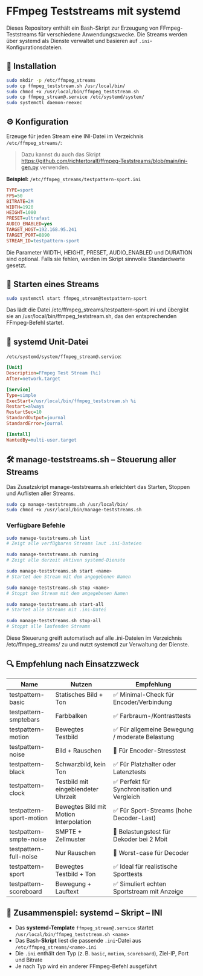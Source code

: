 # FFmpeg Teststreams mit systemd

Dieses Repository enthält ein Bash-Skript zur Erzeugung von FFmpeg-Teststreams für verschiedene Anwendungszwecke. Die Streams werden über systemd als Dienste verwaltet und basieren auf `.ini`-Konfigurationsdateien.

## 🔧 Installation

```bash
sudo mkdir -p /etc/ffmpeg_streams
sudo cp ffmpeg_teststream.sh /usr/local/bin/
sudo chmod +x /usr/local/bin/ffmpeg_teststream.sh
sudo cp ffmpeg_stream@.service /etc/systemd/system/
sudo systemctl daemon-reexec
```

## ⚙️ Konfiguration

Erzeuge für jeden Stream eine INI-Datei im Verzeichnis `/etc/ffmpeg_streams/`:  
>Dazu kannst du auch das Skript https://github.com/richtertoralf/ffmpeg-Teststreams/blob/main/ini-gen.py verwenden.

**Beispiel:** `/etc/ffmpeg_streams/testpattern-sport.ini`

```ini
TYPE=sport
FPS=50
BITRATE=2M
WIDTH=1920
HEIGHT=1080
PRESET=ultrafast
AUDIO_ENABLED=yes
TARGET_HOST=192.168.95.241
TARGET_PORT=8890
STREAM_ID=testpattern-sport
```
Die Parameter WIDTH, HEIGHT, PRESET, AUDIO_ENABLED und DURATION sind optional. Falls sie fehlen, werden im Skript sinnvolle Standardwerte gesetzt.

## 🚀 Starten eines Streams

```bash
sudo systemctl start ffmpeg_stream@testpattern-sport
```

Das lädt die Datei /etc/ffmpeg_streams/testpattern-sport.ini und übergibt sie an /usr/local/bin/ffmpeg_teststream.sh, das den entsprechenden FFmpeg-Befehl startet.

## 📜 systemd Unit-Datei

`/etc/systemd/system/ffmpeg_stream@.service`:

```ini
[Unit]
Description=FFmpeg Test Stream (%i)
After=network.target

[Service]
Type=simple
ExecStart=/usr/local/bin/ffmpeg_teststream.sh %i
Restart=always
RestartSec=10
StandardOutput=journal
StandardError=journal

[Install]
WantedBy=multi-user.target
```

## 🛠 manage-teststreams.sh – Steuerung aller Streams
Das Zusatzskript manage-teststreams.sh erleichtert das Starten, Stoppen und Auflisten aller Streams.

```bash
sudo cp manage-teststreams.sh /usr/local/bin/
sudo chmod +x /usr/local/bin/manage-teststreams.sh
```
### Verfügbare Befehle
```bash
sudo manage-teststreams.sh list
# Zeigt alle verfügbaren Streams laut .ini-Dateien

sudo manage-teststreams.sh running
# Zeigt alle derzeit aktiven systemd-Dienste

sudo manage-teststreams.sh start <name>
# Startet den Stream mit dem angegebenen Namen

sudo manage-teststreams.sh stop <name>
# Stoppt den Stream mit dem angegebenen Namen

sudo manage-teststreams.sh start-all
# Startet alle Streams mit .ini-Datei

sudo manage-teststreams.sh stop-all
# Stoppt alle laufenden Streams

```
Diese Steuerung greift automatisch auf alle .ini-Dateien im Verzeichnis /etc/ffmpeg_streams/ zu und nutzt systemctl zur Verwaltung der Dienste.

## 🔍 Empfehlung nach Einsatzzweck

| Name                     | Nutzen                                              | Empfehlung                                         |
|--------------------------|-----------------------------------------------------|----------------------------------------------------|
| testpattern-basic        | Statisches Bild + Ton                               | ✅ Minimal-Check für Encoder/Verbindung             |
| testpattern-smptebars    | Farbbalken                                          | ✅ Farbraum-/Kontrasttests                          |
| testpattern-motion       | Bewegtes Testbild                                   | ✅ Für allgemeine Bewegung / moderate Belastung     |
| testpattern-noise        | Bild + Rauschen                                     | 🔧 Für Encoder-Stresstest                          |
| testpattern-black        | Schwarzbild, kein Ton                               | ✅ Für Platzhalter oder Latenztests                 |
| testpattern-clock        | Testbild mit eingeblendeter Uhrzeit                 | ✅ Perfekt für Synchronisation und Vergleich        |
| testpattern-sport-motion | Bewegtes Bild mit Motion Interpolation             | ✅ Für Sport-Streams (hohe Decoder-Last)            |
| testpattern-smpte-noise  | SMPTE + Zellmuster                                  | 🔧 Belastungstest für Dekoder bei 2 Mbit            |
| testpattern-full-noise   | Nur Rauschen                                        | 🔧 Worst-case für Decoder                          |
| testpattern-sport        | Bewegtes Testbild + Ton                             | ✅ Ideal für realistische Sporttests                |
| testpattern-scoreboard   | Bewegung + Lauftext                                 | ✅ Simuliert echten Sportstream mit Anzeige         |

## 🔗 Zusammenspiel: systemd – Skript – INI

- Das **systemd-Template** `ffmpeg_stream@.service` startet `/usr/local/bin/ffmpeg_teststream.sh <name>`
- Das Bash-**Skript** liest die passende `.ini`-Datei aus `/etc/ffmpeg_streams/<name>.ini`
- Die `.ini` enthält den Typ (z. B. `basic`, `motion`, `scoreboard`), Ziel-IP, Port und Bitrate
- Je nach Typ wird ein anderer FFmpeg-Befehl ausgeführt
